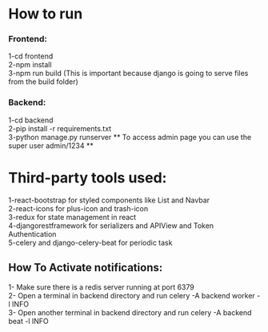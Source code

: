 # How to run

### Frontend:
1-cd frontend <br />
2-npm install <br />
3-npm run build (This is important because django is going to serve files from the build folder) <br />

### Backend: <br />
1-cd backend <br />
2-pip install -r requirements.txt <br />
3-python manage.py runserver
** To access admin page you can use the super user admin/1234 **

# Third-party tools used:
1-react-bootstrap for styled components like List and Navbar<br />
2-react-icons for plus-icon and trash-icon<br />
3-redux for state management in react <br />
4-djangorestframework for serializers and APIView and Token Authentication<br />
5-celery and django-celery-beat for periodic task<br />

## How To Activate notifications:
1- Make sure there is a redis server running at port 6379<br />
2- Open a terminal in backend directory and run celery -A backend worker -l INFO<br />
3- Open another terminal in backend directory and run celery -A backend beat -l INFO<br />